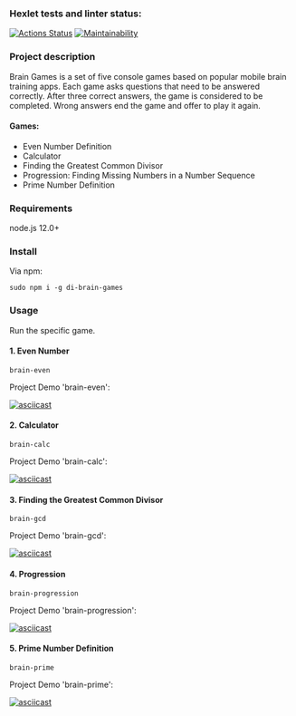 ### Hexlet tests and linter status:

[![Actions Status](https://github.com/elenashcherbinina/frontend-project-44/workflows/hexlet-check/badge.svg)](https://github.com/elenashcherbinina/frontend-project-44/actions)
[![Maintainability](https://api.codeclimate.com/v1/badges/dd6d9ca20b9958d26f2f/maintainability)](https://codeclimate.com/github/elenashcherbinina/frontend-project-44/maintainability)

### Project description

Brain Games is a set of five console games based on popular mobile brain training apps. Each game asks questions that need to be answered correctly. After three correct answers, the game is considered to be completed. Wrong answers end the game and offer to play it again.

#### Games:

- Even Number Definition
- Calculator
- Finding the Greatest Common Divisor
- Progression: Finding Missing Numbers in a Number Sequence
- Prime Number Definition

### Requirements

node.js 12.0+

### Install

Via npm:

```
sudo npm i -g di-brain-games
```

### Usage

Run the specific game.

#### 1. Even Number

```
brain-even
```

Project Demo 'brain-even':

[![asciicast](https://asciinema.org/a/WsThvx6CTxkLvHkhBO8QfpL3P.svg)](https://asciinema.org/a/WsThvx6CTxkLvHkhBO8QfpL3P)

#### 2. Calculator

```
brain-calc
```

Project Demo 'brain-calc':

[![asciicast](https://asciinema.org/a/M8LStQXIY8Z1lAwC3wrKuZP0L.svg)](https://asciinema.org/a/M8LStQXIY8Z1lAwC3wrKuZP0L)

#### 3. Finding the Greatest Common Divisor

```
brain-gcd
```

Project Demo 'brain-gcd':

[![asciicast](https://asciinema.org/a/C4sAnbkEg5UQgkT23Xq2ihBOK.svg)](https://asciinema.org/a/C4sAnbkEg5UQgkT23Xq2ihBOK)

#### 4. Progression

```
brain-progression
```

Project Demo 'brain-progression':

[![asciicast](https://asciinema.org/a/IqufHrMoURnXD8SlfFSsvYwSn.svg)](https://asciinema.org/a/IqufHrMoURnXD8SlfFSsvYwSn)

#### 5. Prime Number Definition

```
brain-prime
```

Project Demo 'brain-prime':

[![asciicast](https://asciinema.org/a/oQETquGmwn0x02c9JpCa1q2cq.svg)](https://asciinema.org/a/oQETquGmwn0x02c9JpCa1q2cq)

